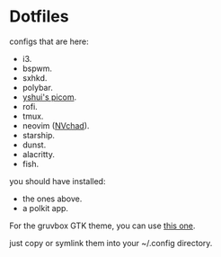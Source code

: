 # Dotfiles

configs that are here:

- i3.
- bspwm.
- sxhkd.
- polybar.
- [yshui's picom](https://github.com/yshui/picom).
- rofi.
- tmux.
- neovim ([NVchad](https://github.com/NVchad/NVchad)).
- starship.
- dunst.
- alacritty.
- fish.

you should have installed:

- the ones above.
- a polkit app.


For the gruvbox GTK theme, you can use [this one](https://github.com/Fausto-Korpsvart/Gruvbox-GTK-Theme).

just copy or symlink them into your ~/.config directory.
